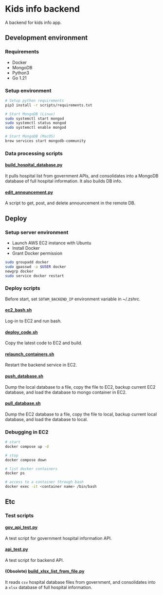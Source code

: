 
# Kids info backend

A backend for kids info app.

## Development environment

### Requirements

* Docker
* MongoDB
* Python3
* Go 1.21

### Setup environment

```bash
# Setup python requirements
pip3 install -r scripts/requirements.txt

# Start MongoDB (Linux)
sudo systemctl start mongod
sudo systemctl status mongod
sudo systemctl enable mongod

# Start MongoDB (MacOS)
brew services start mongodb-community
```

### Data processing scripts

#### [build_hospital_database.py](./scripts/database/build_hospital_database.py)

It pulls hospital list from government APIs, and consolidates into a MongoDB database of full hospital information. It also builds DB info.

#### [edit_announcement.py](./scripts/database/edit_announcement.py)

A script to get, post, and delete announcement in the remote DB.

## Deploy

### Setup server environment

* Launch AWS EC2 instance with Ubuntu
* Install Docker
* Grant Docker permission

```bash
sudo groupadd docker
sudo gpasswd -a $USER docker
newgrp docker
sudo service docker restart
```

### Deploy scripts

Before start, set `SOTAM_BACKEND_IP` environment variable in ~/.zshrc.

#### [ec2_bash.sh](./scripts/deploy/ec2_bash.sh)

Log-in to EC2 and run bash.

#### [deploy_code.sh](./scripts/deploy/deploy_code.sh)

Copy the latest code to EC2 and build.

#### [relaunch_containers.sh](./scripts/deploy/restart_server.sh)

Restart the backend service in EC2.

#### [push_database.sh](./scripts/deploy/push_database.sh)

Dump the local database to a file, copy the file to EC2, backup current EC2 database, and load the database to mongo container in EC2.

#### [pull_database.sh](./scripts/deploy/pull_database.sh)

Dump the EC2 database to a file, copy the file to local, backup current local database, and load the database to local.

### Debugging in EC2

```bash
# start
docker compose up -d

# stop
docker compose down

# list docker containers
docker ps

# access to a container through bash
docker exec -it <container name> /bin/bash
```

## Etc

### Test scripts

#### [gov_api_test.py](./scripts/test/gov_api_test.py)

A test script for government hospital information API.

#### [api_test.py](./scripts/test/api_test.py)

A test script for backend API.

#### (Obsolete) [build_xlsx_list_from_file.py](./scripts/test/build_xlsx_list_from_file.py)

It reads `csv` hospital database files from government, and consolidates into a `xlsx` database of full hospital information.
